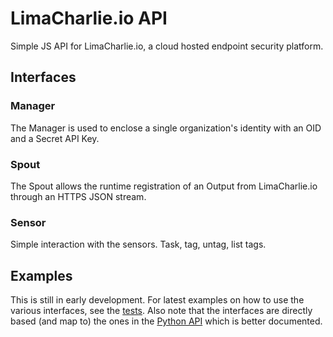 # LimaCharlie.io API

Simple JS API for LimaCharlie.io, a cloud hosted endpoint security platform.

## Interfaces

### Manager
The Manager is used to enclose a single organization's identity with an OID and a Secret API Key.

### Spout
The Spout allows the runtime registration of an Output from LimaCharlie.io through an HTTPS JSON stream.

### Sensor
Simple interaction with the sensors. Task, tag, untag, list tags.

## Examples
This is still in early development. For latest examples on how to use the various interfaces, see the
[tests](https://github.com/refractionPOINT/limacharlie-js/blob/master/test/test.js).
Also note that the interfaces are directly based (and map to) the ones in the [Python API](https://github.com/refractionpoint/python-limacharlie)
which is better documented.